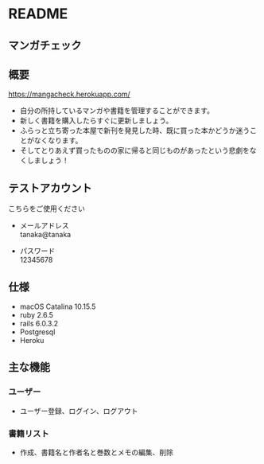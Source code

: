 # README
## マンガチェック

## 概要
https://mangacheck.herokuapp.com/

- 自分の所持しているマンガや書籍を管理することができます。
- 新しく書籍を購入したらすぐに更新しましょう。
- ふらっと立ち寄った本屋で新刊を発見した時、既に買った本かどうか迷うことがなくなります。
- そしてとりあえず買ったものの家に帰ると同じものがあったという悲劇をなくしましょう！

## テストアカウント
こちらをご使用ください

- メールアドレス  
tanaka@tanaka

- パスワード  
12345678

## 仕様
- macOS Catalina 10.15.5
- ruby 2.6.5
- rails 6.0.3.2
- Postgresql
- Heroku

## 主な機能
### ユーザー
- ユーザー登録、ログイン、ログアウト

### 書籍リスト
- 作成、書籍名と作者名と巻数とメモの編集、削除
